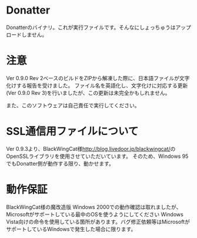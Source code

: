 ﻿# Donatter
Donatterのバイナリ。これが実行ファイルです。そんなにしょっちゅうはアップロードしません。

# 注意
Ver 0.9.0 Rev 2ベースのビルドをZIPから解凍した際に、日本語ファイルが文字化けする報告を受けました。
ファイル名を英語化し、文字化けに対応する更新(Ver 0.9.0 Rev 3)を行いましたが、この更新は未完全かもしれません。

また、このソフトウェアは自己責任で実行してください。

# SSL通信用ファイルについて
Ver 0.9.3より、BlackWingCat様<http://blog.livedoor.jp/blackwingcat/>のOpenSSLライブラリを使用させていただいています。
そのため、Windows 95でもDonatter側が動作する限り、動かせます。

# 動作保証
BlackWingCat様の魔改造版 Windows 2000での動作確認は取れましたが、Microsoftがサポートしている最中のOSを使うようにしてください
Windows Vista向けの命令を使用している箇所があります。バグ修正依頼等はMicrosoftがサポートしているWindowsで発生した場合に限ります。